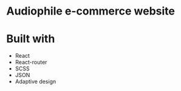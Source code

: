 # Audiophile e-commerce website

# Built with

- React
- React-router
- SCSS
- JSON
- Adaptive design
